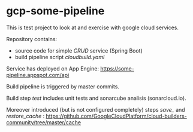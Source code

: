 # gcp-some-pipeline

This is test project to look at and exercise with google cloud services.

Repository contains:
- source code for simple *CRUD* service (Spring Boot)
- build pipeline script *cloudbuild.yaml* 

Service has deployed on App Engine: https://some-pipeline.appspot.com/api

Build pipeline is triggered by master commits.

Build step *test* includes unit tests and sonarcube analisis (sonarcloud.io).

Moreover introduced (but is not configured completely) steps *save_* and *restore_cache* : https://github.com/GoogleCloudPlatform/cloud-builders-community/tree/master/cache
